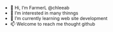 - 👋 Hi, I’m FarmerL @chleeab
- 👀 I’m interested in many thinngs
- 🌱 I’m currently learning web site development
- 📫 Welcome to reach me thought github

<!---
chleeab/chleeab is a ✨ special ✨ repository because its `README.md` (this file) appears on your GitHub profile.
You can click the Preview link to take a look at your changes.
--->
